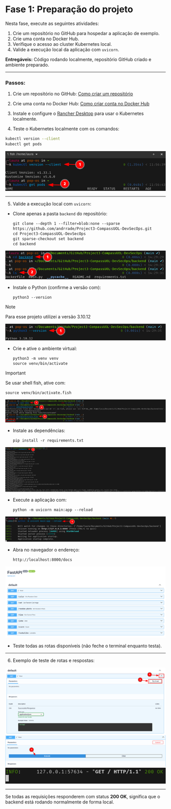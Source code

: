 # Fase 1: Preparação do projeto

Nesta fase, execute as seguintes atividades:

1. Crie um repositório no GitHub para hospedar a aplicação de exemplo.
2. Crie uma conta no Docker Hub.
3. Verifique o acesso ao cluster Kubernetes local.
4. Valide a execução local da aplicação com `uvicorn`.

**Entregáveis:** Código rodando localmente, repositório GitHub criado e ambiente preparado.

---

### Passos:

1. Crie um repositório no GitHub:
   [Como criar um repositório](https://docs.github.com/pt/repositories/creating-and-managing-repositories/creating-a-new-repository)

2. Crie uma conta no Docker Hub:
   [Como criar conta no Docker Hub](https://docs.docker.com/accounts/create-account/)

3. Instale e configure o [Rancher Desktop](https://docs.rancherdesktop.io/getting-started/installation/) para usar o Kubernetes localmente.

4. Teste o Kubernetes localmente com os comandos:

```sh
kubectl version --client
kubectl get pods
```

![Imagem 01](../../assets/fase01/img01.png)

---

5. Valide a execução local com `uvicorn`:

* Clone apenas a pasta `backend` do repositório:

  ```
  git clone --depth 1 --filter=blob:none --sparse https://github.com/andrrade/Project3-CompassUOL-DevSecOps.git
  cd Project3-CompassUOL-DevSecOps
  git sparse-checkout set backend
  cd backend
  ```

![Imagem 02](../../assets/fase01/img02.png)

* Instale o Python (confirme a versão com):

  ```
  python3 --version
  ```

> [!NOTE]
> Para esse projeto utilizei a versão 3.10.12

![Imagem 03](../../assets/fase01/img03.png)

* Crie e ative o ambiente virtual:

  ```
  python3 -m venv venv
  source venv/bin/activate
  ```

> [!IMPORTANT] 
> Se usar shell fish, ative com:

  ```
  source venv/bin/activate.fish
  ```

![Imagem 04](../../assets/fase01/img04.png)

* Instale as dependências:

  ```
  pip install -r requirements.txt
  ```

![Imagem 05](../../assets/fase01/img05.png)

* Execute a aplicação com:

  ```
  python -m uvicorn main:app --reload
  ```

![Imagem 06](../../assets/fase01/img06.png)

* Abra no navegador o endereço:

  ```
  http://localhost:8000/docs
  ```

![Imagem 07](../../assets/fase01/img07.png)

* Teste todas as rotas disponíveis (não feche o terminal enquanto testa).

---

6. Exemplo de teste de rotas e respostas:

![Imagem 09](../../assets/fase01/img08.png)
![Imagem 10](../../assets/fase01/img10.png)
![Imagem 11](../../assets/fase01/img11.png)

---

Se todas as requisições responderem com status **200 OK**, significa que o backend está rodando normalmente de forma local.
